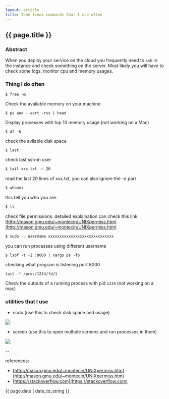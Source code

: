 ```yaml
---
layout: article
title: Some linux commands that I use often
---
```

## {{ page.title }}

### Abstract

When you deploy your service on the cloud you frequently need to `ssh` in the instance and check something on the server.  Most likely you will have to check some logs, monitor cpu and memory usages.

### Thing I do often

```
$ free -m
```
Check the available memory on your machine


```
$ ps aux --sort -rss | head
```
Display processes with top 10 memory usage (not working on a Mac)


```
$ df -h
```
check the avilable disk space


```
$ last
```
check last ssh-in user


```bash
$ tail xxx.txt -n 20
```
read the last 20 lines of xxx.txt, you can also ignore the -n part

```bash
$ whoami
```
this tell you who you are.

```bash
$ ll
```
check file permissions. detailed explaination can check this link [http://mason.gmu.edu/~montecin/UNIXpermiss.htm](http://mason.gmu.edu/~montecin/UNIXpermiss.htm)

```bash
$ sudo -u username xxxxxxxxxxxxxxxxxxxxxxxxxxxxx
```
you can run processes using different username

```
$ lsof -t -i :8000 | xargs ps -fp
```
checking what program is listening port 8000


```
tail -f /proc/1234/fd/1
```
Check the outputs of a running process with pid `1234` (not working on a mac)

### utilities that I use

* ncdu (use this to check disk space and usage)

![](http://i.stack.imgur.com/JrU5k.png)

* screen (use this to open multiple screens and run processes in them)

![](http://i.stack.imgur.com/ciJfb.png)

--

references:

* [http://mason.gmu.edu/~montecin/UNIXpermiss.htm](http://mason.gmu.edu/~montecin/UNIXpermiss.htm)
* [https://stackoverflow.com](https://stackoverflow.com)

{{ page.date | date_to_string }}





